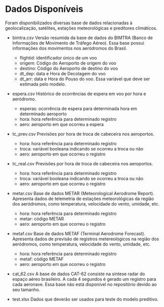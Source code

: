 # Dados Disponíveis

Foram disponibilizados diversas base de dados relacionadas à geolocalização, satélites, estações meteorológicas e preditores climáticos. 


* bimtra.csv
Versão resumida da base de dados do BIMTRA (Banco de Informações de Movimento de Tráfego Aéreo). Essa base possui informações dos movimentos nos aeródromos do Brasil.
	* flightid: identificador único de um voo
	* origem: Código do Aeroporto de origem do voo
	* destino: Código do Aeroporto de destino do voo
	* dt_dep: data e Hora de Decolagem do voo
	* dt_arr: data e Hora do Pouso do voo. Essa variável que deve ser estimada pelo modelo.


* espera.csv
Histórico de ocorrências de espera em voo por hora e aeródromo. 
	* esperas: ocorrência de espera para determinada hora em determinado aeroporto
	* hora: hora referência para determinado registro
	* aero: aeroporto em que ocorreu a espera


* tc_prev.csv
Previsões por hora de troca de cabeceira nos aeroportos.
	* hora: hora referência para determinado registro
	* troca: variável booleana indicando se ocorreu a troca ou não
	* aero: aeroporto em que ocorreu o registro


* tc_real.csv
Previsões por hora de troca de cabeceira nos aeroportos.
	* hora: hora referência para determinado registro
	* troca: variável booleana indicando se ocorreu a troca ou não
	* aero: aeroporto em que ocorreu o registro


* metar.csv
Base de dados METAR (Meteorological Aerodrome Report). Apresenta dados de telemetria de estações meteorológicas da região dos aeródromos, como temperatura, velocidade do vento, umidade, etc.
	* hora: hora referência para determinado registro
	* metar: código METAR
	* aero: aeroporto em que ocorreu o registro


* metaf.csv
Base de dados METAF (Terminal Aerodrome Forecast). Apresenta dados de previsão de registros metereológicos na região dos aeródromos, como temperatura, velocidade do vento, umidade, etc.
	* hora: hora referência para determinado registro
	* metaf: código METAF
	* aero: aeroporto em que ocorreu o registro


* cat_62.csv
A base de dados CAT-62 consiste na síntese radar do espaço aéreo brasileiro. A cada 4 segundos é gerado um registro para cada aeronave. Essa base não está disponível no repositório devido ao seu tamanho.


* test.xlsx
Dados que deverão ser usados para teste do modelo preditivo. 

